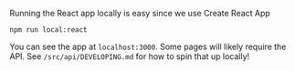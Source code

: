 Running the React app locally is easy since we use Create React App

`npm run local:react`

You can see the app at `localhost:3000`. Some pages will likely require the API. See `/src/api/DEVELOPING.md` for how to spin that up locally!
